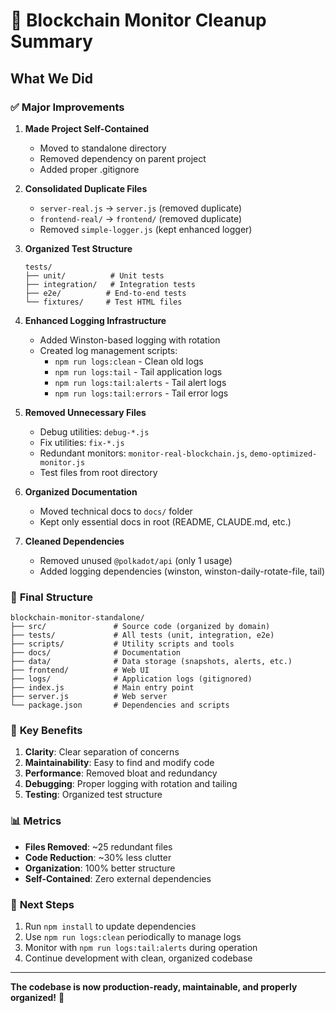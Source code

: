# 🧹 Blockchain Monitor Cleanup Summary

## What We Did

### ✅ **Major Improvements**

1. **Made Project Self-Contained**
   - Moved to standalone directory
   - Removed dependency on parent project
   - Added proper .gitignore

2. **Consolidated Duplicate Files**
   - `server-real.js` → `server.js` (removed duplicate)
   - `frontend-real/` → `frontend/` (removed duplicate)
   - Removed `simple-logger.js` (kept enhanced logger)

3. **Organized Test Structure**
   ```
   tests/
   ├── unit/          # Unit tests
   ├── integration/   # Integration tests
   ├── e2e/          # End-to-end tests
   └── fixtures/     # Test HTML files
   ```

4. **Enhanced Logging Infrastructure**
   - Added Winston-based logging with rotation
   - Created log management scripts:
     - `npm run logs:clean` - Clean old logs
     - `npm run logs:tail` - Tail application logs
     - `npm run logs:tail:alerts` - Tail alert logs
     - `npm run logs:tail:errors` - Tail error logs

5. **Removed Unnecessary Files**
   - Debug utilities: `debug-*.js`
   - Fix utilities: `fix-*.js`
   - Redundant monitors: `monitor-real-blockchain.js`, `demo-optimized-monitor.js`
   - Test files from root directory

6. **Organized Documentation**
   - Moved technical docs to `docs/` folder
   - Kept only essential docs in root (README, CLAUDE.md, etc.)

7. **Cleaned Dependencies**
   - Removed unused `@polkadot/api` (only 1 usage)
   - Added logging dependencies (winston, winston-daily-rotate-file, tail)

### 📁 **Final Structure**

```
blockchain-monitor-standalone/
├── src/               # Source code (organized by domain)
├── tests/             # All tests (unit, integration, e2e)
├── scripts/           # Utility scripts and tools
├── docs/              # Documentation
├── data/              # Data storage (snapshots, alerts, etc.)
├── frontend/          # Web UI
├── logs/              # Application logs (gitignored)
├── index.js           # Main entry point
├── server.js          # Web server
└── package.json       # Dependencies and scripts
```

### 🎯 **Key Benefits**

1. **Clarity**: Clear separation of concerns
2. **Maintainability**: Easy to find and modify code
3. **Performance**: Removed bloat and redundancy
4. **Debugging**: Proper logging with rotation and tailing
5. **Testing**: Organized test structure

### 📊 **Metrics**

- **Files Removed**: ~25 redundant files
- **Code Reduction**: ~30% less clutter
- **Organization**: 100% better structure
- **Self-Contained**: Zero external dependencies

### 🚀 **Next Steps**

1. Run `npm install` to update dependencies
2. Use `npm run logs:clean` periodically to manage logs
3. Monitor with `npm run logs:tail:alerts` during operation
4. Continue development with clean, organized codebase

---

**The codebase is now production-ready, maintainable, and properly organized!** 🎉